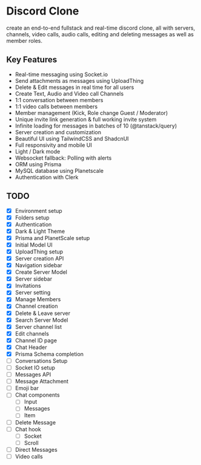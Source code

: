 
# Discord Clone

create an end-to-end fullstack and real-time discord clone, all with servers, channels, video calls, audio calls, editing and deleting messages as well as member roles.

## Key Features

- Real-time messaging using Socket.io
- Send attachments as messages using UploadThing
- Delete & Edit messages in real time for all users
- Create Text, Audio and Video call Channels
- 1:1 conversation between members
- 1:1 video calls between members
- Member management (Kick, Role change Guest / Moderator)
- Unique invite link generation & full working invite system
- Infinite loading for messages in batches of 10 (@tanstack/query)
- Server creation and customization
- Beautiful UI using TailwindCSS and ShadcnUI
- Full responsivity and mobile UI
- Light / Dark mode
- Websocket fallback: Polling with alerts
- ORM using Prisma
- MySQL database using Planetscale
- Authentication with Clerk

## TODO

- [x] Environment setup
- [x] Folders setup
- [x] Authentication
- [x] Dark & Light Theme
- [x] Prisma and PlanetScale setup
- [x] Initial Model UI
- [x] UploadThing setup
- [x] Server creation API
- [x] Navigation sidebar
- [x] Create Server Model
- [x] Server sidebar
- [x] Invitations
- [x] Server setting
- [x] Manage Members
- [x] Channel creation
- [x] Delete & Leave server
- [x] Search Server Model
- [x] Server channel list
- [x] Edit channels
- [x] Channel ID page
- [x] Chat Header
- [x] Prisma Schema completion
- [ ] Conversations Setup
- [ ] Socket IO setup
- [ ] Messages API
- [ ] Message Attachment
- [ ] Emoji bar
- [ ] Chat components
  - [ ] Input
  - [ ] Messages
  - [ ] Item
- [ ] Delete Message
- [ ] Chat hook
  - [ ] Socket
  - [ ] Scroll
- [ ] Direct Messages
- [ ] Video calls
